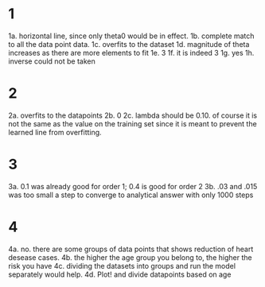# 1
1a. horizontal line, since only theta0 would be in effect.
1b. complete match to all the data point data.
1c. overfits to the dataset
1d. magnitude of theta increases as there are more elements to fit
1e. 3
1f. it is indeed 3
1g. yes
1h. inverse could not be taken

# 2
2a. overfits to the datapoints
2b. 0
2c. lambda should be 0.10. of course it is not the same as the value on the training set since it is meant to prevent the learned line from overfitting.

# 3
3a. 0.1 was already good for order 1;  0.4 is good for order 2
3b. .03 and .015 was too small a step to converge to analytical answer with only 1000 steps
 # 4
 4a. no. there are some groups of data points that shows reduction of heart desease cases.
 4b. the higher the age group you belong to, the higher the risk you have
 4c. dividing the datasets into groups and run the model separately would help.
 4d. Plot! and divide datapoints based on age

